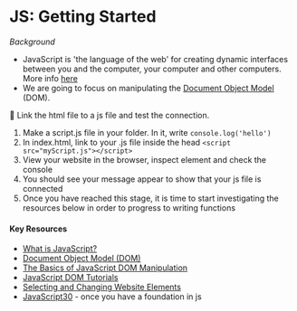 # JS: Getting Started #

*Background*

- JavaScript is 'the language of the web' for creating dynamic interfaces between you and the computer, your computer and other computers. More info [here](https://developer.mozilla.org/en-US/docs/Web/JavaScript)
- We are going to focus on manipulating the [Document Object Model](https://developer.mozilla.org/en-US/docs/Web/API/Document_Object_Model) (DOM).

:dart: Link the html file to a js file and test the connection.

1. Make a script.js file in your folder. In it, write `console.log('hello')`
2. In index.html, link to your .js file inside the head `<script src="myScript.js"></script>
`
3. View your website in the browser, inspect element and check the console
4. You should see your message appear to show that your js file is connected
5. Once you have reached this stage, it is time to start investigating the resources below in order to progress to writing functions

#### Key Resources ####
- [What is JavaScript?](https://developer.mozilla.org/en-US/docs/Web/JavaScript)
- [Document Object Model (DOM)](https://developer.mozilla.org/en-US/docs/Web/API/Document_Object_Model)
- [The Basics of JavaScript DOM Manipulation](https://web.archive.org/web/20170718105716/https://callmenick.com/post/basics-javascript-dom-manipulation)
- [JavaScript DOM Tutorials](https://dom-tutorials.appspot.com/static/index.html)
- [Selecting and Changing Website Elements](https://www.youtube.com/watch?v=eaLKqoB9Fu0)
- [JavaScript30](https://javascript30.com/) - once you have a foundation in js
